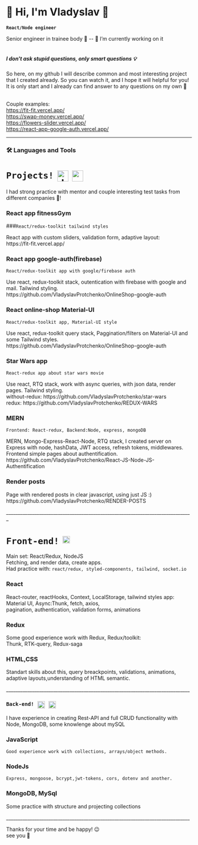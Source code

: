 # 👀 Hi, I'm Vladyslav 👋
**`React/Node engineer`**

Senior engineer in trainee body 🤫 -- 🔭 I’m currently working on it</br><br/>


##### I don't ask stupid questions, only smart questions 💡


So here, on my github I will describe common and most interesting project that I created already. So you can watch it, and I hope it will helpful for you!</br> It is only start and I already can find answer to any questions on my own 🦾 <br/>
<br/>

Couple examples: <br/>
https://fit-fit.vercel.app/ <br/>
https://swap-money.vercel.app/ <br/>
https://flowers-slider.vercel.app/ <br/>
https://react-app-google-auth.vercel.app/ 
___

### 🛠 Languages and Tools

<h1 style="display: flex;"><code>Projects!</code><img alt="Java" width="30px" style="padding-right:10px; padding-left:10px;" src="https://cdn.jsdelivr.net/gh/devicons/devicon/icons/react/react-original.svg" /><img width="30px" style="padding-right:10px;" src="https://cdn.jsdelivr.net/gh/devicons/devicon/icons/nodejs/nodejs-original-wordmark.svg" /></h1></summary>

 <p>I had strong practice with mentor and couple interesting test tasks from different companies 🦾!</p>

 <h3>React app fitnessGym</h3>
###<code>React/redux-toolkit tailwind styles</code>
<p>React app with custom sliders, validation form, adaptive layout: <br/> 
https://fit-fit.vercel.app/
</p>


<h3>React app google-auth(firebase)</h3>
<code>React/redux-toolkit app with google/firebase auth</code>
<p>Use react, redux-toolkit stack, outentication with firebase with google and mail. Tailwind styling.
<br/>https://github.com/VladyslavProtchenko/OnlineShop-google-auth</p>




<h3>React online-shop Material-UI</h3>
<code>React/redux-toolkit app, Material-UI style</code>
<p>Use react, redux-toolkit query stack, Paggination/filters on Material-UI and some Tailwind styles.
<br/>https://github.com/VladyslavProtchenko/OnlineShop-google-auth</p>




<h3>Star Wars app</h3>
<code>React-redux app about star wars movie</code>
<p>Use react, RTQ stack, work with async queries, with json data, render pages. Tailwind styling.<br/>
without-redux: https://github.com/VladyslavProtchenko/star-wars<br/>
redux: https://github.com/VladyslavProtchenko/REDUX-WARS</p>




<h3>MERN</h3>
<code>Frontend: React-redux, Backend:Node, express, mongoDB </code>
<p>MERN, Mongo-Express-React-Node, RTQ stack, I created server on Express with node, hashData, JWT access, refresh tokens, middlewares. Frontend simple pages about authentification.
<br/>https://github.com/VladyslavProtchenko/React-JS-Node-JS-Authentification</p>




<h3>Render posts</h3>
<p>Page with rendered posts in clear javascript, using just JS :) <br/>https://github.com/VladyslavProtchenko/RENDER-POSTS</p>
_______________________________________________________________________________


<h1 style="display: flex;"><code>Front-end!</code><img alt="Java" width="20px" style="padding-right:10px; padding-left:10px;" src="https://cdn.jsdelivr.net/gh/devicons/devicon/icons/react/react-original.svg" /></h1>
 
<p>Main set: React/Redux, NodeJS</br>Fetching, and render data, create apps.</br>Had practice with:
<code>react/redux, styled-components, tailwind, socket.io</code></p>



<h3>React</h3>
<p>React-router, reactHooks, Context, LocalStorage, tailwind styles app: <br/>Material UI, Async:Thunk, fetch, axios,<br/> pagination, authentication, validation forms, animations</p>



<h3>Redux</h3>
<p>Some good experience work with Redux, Redux/toolkit:</br>Thunk, RTK-query, Redux-saga</p>


<h3>HTML,CSS</h3>
<p>Standart skills about this, query breackpoints, validations, animations, adaptive layouts,understanding of HTML semantic.</p>
______________________________________________________________________________


<h3 style="display: flex;"><code>Back-end!</code><img alt="Java" width="20px" style="padding-right:10px; padding-left:10px;" src="https://cdn.jsdelivr.net/gh/devicons/devicon/icons/javascript/javascript-original.svg" /><img width="20px" style="padding-right:10px;" src="https://cdn.jsdelivr.net/gh/devicons/devicon/icons/nodejs/nodejs-original-wordmark.svg" /></h3></summary>
 
 
<p>I have experience in creating Rest-API and full CRUD functionality with Node, MongoDB, some knowlenge about mySQL</p>



<h3>JavaScript</h3>
<code>Good experience work with collections, arrays/object methods.</code>



<h3>NodeJs</h3>
<code>Express, mongoose, bcrypt,jwt-tokens, cors, dotenv and another. </code>

<h3>MongoDB, MySql</h3>
<p>Some practice with structure and projecting collections</p>
______________________________________________________________________________

Thanks for your time and be happy! 😉
</br>see you 🙌
</br>
